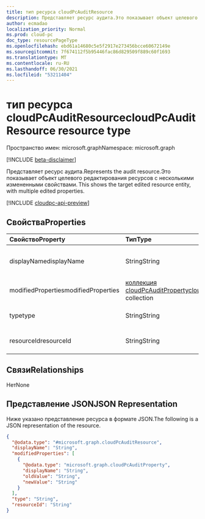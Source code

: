 ```yaml
---
title: тип ресурса cloudPcAuditResource
description: Представляет ресурс аудита.Это показывает объект целевого редактирования ресурсов с несколькими измененными свойствами.
author: ecmadao
localization_priority: Normal
ms.prod: cloud-pc
doc_type: resourcePageType
ms.openlocfilehash: ebd61a14680c5e5f2917e273456bcce60672149e
ms.sourcegitcommit: 7f674112f5b95446fac86d829509f889c60f1693
ms.translationtype: MT
ms.contentlocale: ru-RU
ms.lasthandoff: 06/30/2021
ms.locfileid: "53211404"
---
```

# <a name="cloudpcauditresource-resource-type"></a><span data-ttu-id="c1bc6-104">тип ресурса cloudPcAuditResource</span><span class="sxs-lookup"><span data-stu-id="c1bc6-104">cloudPcAuditResource resource type</span></span>

<span data-ttu-id="c1bc6-105">Пространство имен: microsoft.graph</span><span class="sxs-lookup"><span data-stu-id="c1bc6-105">Namespace: microsoft.graph</span></span>

[!INCLUDE [beta-disclaimer](../../includes/beta-disclaimer.md)]

<span data-ttu-id="c1bc6-106">Представляет ресурс аудита.</span><span class="sxs-lookup"><span data-stu-id="c1bc6-106">Represents the audit resource.</span></span><span data-ttu-id="c1bc6-107">Это показывает объект целевого редактирования ресурсов с несколькими измененными свойствами.</span><span class="sxs-lookup"><span data-stu-id="c1bc6-107"> This shows the target edited resource entity, with multiple edited properties.</span></span>

[!INCLUDE [cloudpc-api-preview](../../includes/cloudpc-api-preview.md)]

## <a name="properties"></a><span data-ttu-id="c1bc6-108">Свойства</span><span class="sxs-lookup"><span data-stu-id="c1bc6-108">Properties</span></span>
|<span data-ttu-id="c1bc6-109">Свойство</span><span class="sxs-lookup"><span data-stu-id="c1bc6-109">Property</span></span>|<span data-ttu-id="c1bc6-110">Тип</span><span class="sxs-lookup"><span data-stu-id="c1bc6-110">Type</span></span>|<span data-ttu-id="c1bc6-111">Описание</span><span class="sxs-lookup"><span data-stu-id="c1bc6-111">Description</span></span>|
|:---|:---|:---|
|<span data-ttu-id="c1bc6-112">displayName</span><span class="sxs-lookup"><span data-stu-id="c1bc6-112">displayName</span></span>|<span data-ttu-id="c1bc6-113">String</span><span class="sxs-lookup"><span data-stu-id="c1bc6-113">String</span></span>|<span data-ttu-id="c1bc6-114">Отображает имя объекта ресурса.</span><span class="sxs-lookup"><span data-stu-id="c1bc6-114">The resource entity display name.</span></span>|
|<span data-ttu-id="c1bc6-115">modifiedProperties</span><span class="sxs-lookup"><span data-stu-id="c1bc6-115">modifiedProperties</span></span>|<span data-ttu-id="c1bc6-116">[коллекция cloudPcAuditProperty](../resources/cloudpcauditproperty.md)</span><span class="sxs-lookup"><span data-stu-id="c1bc6-116">[cloudPcAuditProperty](../resources/cloudpcauditproperty.md) collection</span></span>|<span data-ttu-id="c1bc6-117">Список измененных свойств.</span><span class="sxs-lookup"><span data-stu-id="c1bc6-117">A list of modified properties.</span></span>|
|<span data-ttu-id="c1bc6-118">type</span><span class="sxs-lookup"><span data-stu-id="c1bc6-118">type</span></span>|<span data-ttu-id="c1bc6-119">String</span><span class="sxs-lookup"><span data-stu-id="c1bc6-119">String</span></span>|<span data-ttu-id="c1bc6-120">Тип ресурса аудита.</span><span class="sxs-lookup"><span data-stu-id="c1bc6-120">The type of the audit resource.</span></span>|
|<span data-ttu-id="c1bc6-121">resourceId</span><span class="sxs-lookup"><span data-stu-id="c1bc6-121">resourceId</span></span>|<span data-ttu-id="c1bc6-122">String</span><span class="sxs-lookup"><span data-stu-id="c1bc6-122">String</span></span>|<span data-ttu-id="c1bc6-123">ID ресурса аудита.</span><span class="sxs-lookup"><span data-stu-id="c1bc6-123">The ID of the audit resource.</span></span>|

## <a name="relationships"></a><span data-ttu-id="c1bc6-124">Связи</span><span class="sxs-lookup"><span data-stu-id="c1bc6-124">Relationships</span></span>

<span data-ttu-id="c1bc6-125">Нет</span><span class="sxs-lookup"><span data-stu-id="c1bc6-125">None</span></span>

## <a name="json-representation"></a><span data-ttu-id="c1bc6-126">Представление JSON</span><span class="sxs-lookup"><span data-stu-id="c1bc6-126">JSON Representation</span></span>

<span data-ttu-id="c1bc6-127">Ниже указано представление ресурса в формате JSON.</span><span class="sxs-lookup"><span data-stu-id="c1bc6-127">The following is a JSON representation of the resource.</span></span>
<!-- {
  "blockType": "resource",
  "@odata.type": "microsoft.graph.cloudPcAuditResource"
}
-->

``` json
{
  "@odata.type": "#microsoft.graph.cloudPcAuditResource",
  "displayName": "String",
  "modifiedProperties": [
    {
      "@odata.type": "microsoft.graph.cloudPcAuditProperty",
      "displayName": "String",
      "oldValue": "String",
      "newValue": "String"
    }
  ],
  "type": "String",
  "resourceId": "String"
}
```
